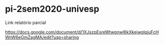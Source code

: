 # pi-2sem2020-univesp


Link relatório parcial

https://docs.google.com/document/d/1XJszpEsreWtwgnwl6kXkejwglqjuFcHWnW6eGmZagMA/edit?usp=sharing
